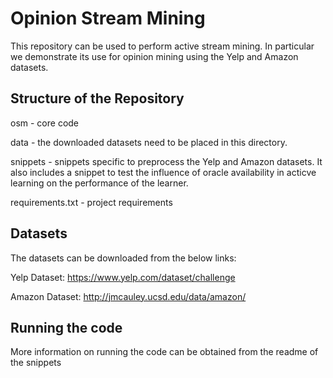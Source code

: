 # Opinion Stream Mining

This repository can be used to perform active stream mining. In particular we demonstrate its use for opinion mining using the Yelp and Amazon datasets.

## Structure of the Repository

osm - core code

data - the downloaded datasets need to be placed in this directory.

snippets - snippets specific to preprocess the Yelp and Amazon datasets. It also includes a snippet to test the influence of oracle availability in acticve learning on the performance of the learner.

requirements.txt - project requirements

## Datasets

The datasets can be downloaded from the below links:

Yelp Dataset: https://www.yelp.com/dataset/challenge

Amazon Dataset: http://jmcauley.ucsd.edu/data/amazon/

## Running the code

More information on running the code can be obtained from the readme of the snippets